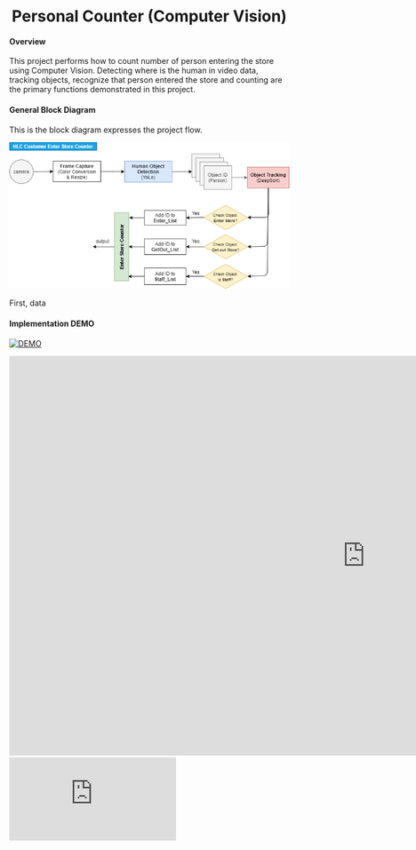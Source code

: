 <h1 align="center">
  Personal Counter (Computer Vision)
</h1>


#### Overview

This project performs how to count number of person entering the store using Computer Vision. Detecting where is the human in video data, tracking objects, recognize that person entered the store and counting are the primary functions demonstrated in this project.

#### General Block Diagram

This is the block diagram expresses the project flow.

<img src="https://github.com/carfirst125/portfolio/blob/main/cv_person_counter/image/cv_person_counter_BlockDiagram.png?raw=true"/>

First, data

#### Implementation DEMO



[![DEMO](https://img.youtube.com/vi/oYkED5rL1X8/mqdefault.jpg)](https://youtu.be/oYkED5rL1X8)




<iframe width="1280" height="720" src="https://youtu.be/oYkED5rL1X8" frameborder="0" allow="accelerometer; autoplay; encrypted-media; gyroscope; picture-in-picture" allowfullscreen></iframe>

<iframe
    src="https://youtu.be/oYkED5rL1X8"
    frameborder="0"
    allow="autoplay; encrypted-media"
>
</iframe>
